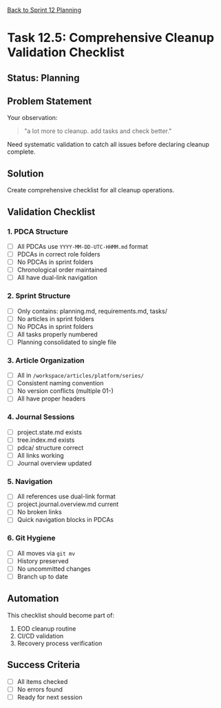 [Back to Sprint 12 Planning](../planning.md)

# Task 12.5: Comprehensive Cleanup Validation Checklist

## Status: Planning

## Problem Statement
Your observation:
> "a lot more to cleanup. add tasks and check better."

Need systematic validation to catch all issues before declaring cleanup complete.

## Solution
Create comprehensive checklist for all cleanup operations.

## Validation Checklist

### 1. PDCA Structure
- [ ] All PDCAs use `YYYY-MM-DD-UTC-HHMM.md` format
- [ ] PDCAs in correct role folders
- [ ] No PDCAs in sprint folders
- [ ] Chronological order maintained
- [ ] All have dual-link navigation

### 2. Sprint Structure  
- [ ] Only contains: planning.md, requirements.md, tasks/
- [ ] No articles in sprint folders
- [ ] No PDCAs in sprint folders
- [ ] All tasks properly numbered
- [ ] Planning consolidated to single file

### 3. Article Organization
- [ ] All in `/workspace/articles/platform/series/`
- [ ] Consistent naming convention
- [ ] No version conflicts (multiple 01-)
- [ ] All have proper headers

### 4. Journal Sessions
- [ ] project.state.md exists
- [ ] tree.index.md exists
- [ ] pdca/ structure correct
- [ ] All links working
- [ ] Journal overview updated

### 5. Navigation
- [ ] All references use dual-link format
- [ ] project.journal.overview.md current
- [ ] No broken links
- [ ] Quick navigation blocks in PDCAs

### 6. Git Hygiene
- [ ] All moves via `git mv`
- [ ] History preserved
- [ ] No uncommitted changes
- [ ] Branch up to date

## Automation
This checklist should become part of:
1. EOD cleanup routine
2. CI/CD validation
3. Recovery process verification

## Success Criteria
- [ ] All items checked
- [ ] No errors found
- [ ] Ready for next session